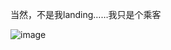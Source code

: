 当然，不是我landing……我只是个乘客

![image](https://github.com/user-attachments/assets/ae597f83-42e0-4692-b836-1e38acc3888b)
<!-- ##{"timestamp":1239220521}## -->